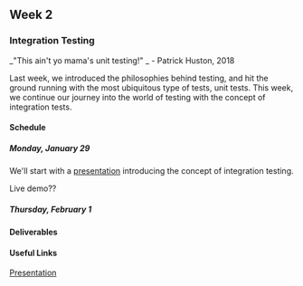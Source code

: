 ## Week 2

### Integration Testing

_"This ain't yo mama's unit testing!" _ - Patrick Huston, 2018

Last week, we introduced the philosophies behind testing, and hit the ground running with the most ubiquitous type of tests, unit tests. This week, we continue our journey into the world of testing with the concept of integration tests.

#### Schedule

##### Monday, January 29

We'll start with a [presentation](https://drive.google.com/open?id=1NH2rWVJ6eifhT4tXVEVOq2zCzlOuqekIg9_KfLCG5lw) introducing the concept of integration testing. 

Live demo??

##### Thursday, February 1



#### Deliverables



#### Useful Links

[Presentation](https://drive.google.com/open?id=1NH2rWVJ6eifhT4tXVEVOq2zCzlOuqekIg9_KfLCG5lw)





